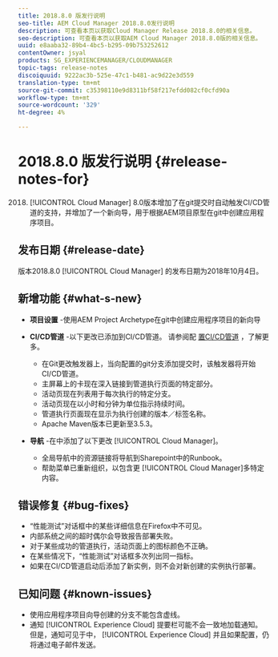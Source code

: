 ```yaml
---
title: 2018.8.0 版发行说明
seo-title: AEM Cloud Manager 2018.8.0发行说明
description: 可查看本页以获取Cloud Manager Release 2018.8.0的相关信息。
seo-description: 可查看本页以获取AEM Cloud Manager 2018.8.0版的相关信息。
uuid: e8aaba32-89b4-4bc5-b295-09b753252612
contentOwner: jsyal
products: SG_EXPERIENCEMANAGER/CLOUDMANAGER
topic-tags: release-notes
discoiquuid: 9222ac3b-525e-47c1-b481-ac9d22e3d559
translation-type: tm+mt
source-git-commit: c35398110e9d8311bf58f217efdd082cf0cfd90a
workflow-type: tm+mt
source-wordcount: '329'
ht-degree: 4%

---
```



# 2018.8.0 版发行说明 {#release-notes-for}

2018. [!UICONTROL Cloud Manager] 8.0版本增加了在git提交时自动触发CI/CD管道的支持，并增加了一个新向导，用于根据AEM项目原型在git中创建应用程序项目。

## 发布日期 {#release-date}

版本2018.8.0 [!UICONTROL Cloud Manager] 的发布日期为2018年10月4日。

## 新增功能 {#what-s-new}

* **项目设置** -使用AEM Project Archetype在git中创建应用程序项目的新向导

* **CI/CD管道** -以下更改已添加到CI/CD管道。 请参阅配 [置CI/CD管道](configuring-pipeline.md) ，了解更多。

   * 在Git更改触发器上，当向配置的git分支添加提交时，该触发器将开始CI/CD管道。
   * 主屏幕上的卡现在深入链接到管道执行页面的特定部分。
   * 活动页现在列表用于每次执行的特定分支。
   * 活动页现在以小时和分钟为单位指示持续时间。
   * 管道执行页面现在显示为执行创建的版本／标签名称。
   * Apache Maven版本已更新至3.5.3。

* **导航** -在中添加了以下更改 [!UICONTROL Cloud Manager]。

   * 全局导航中的资源链接将导航到Sharepoint中的Runbook。
   * 帮助菜单已重新组织，以包含更 [!UICONTROL Cloud Manager]多特定内容。

## 错误修复 {#bug-fixes}

* “性能测试”对话框中的某些详细信息在Firefox中不可见。
* 内部系统之间的超时偶尔会导致报告部署失败。
* 对于某些成功的管道执行，活动页面上的图标颜色不正确。
* 在某些情况下，“性能测试”对话框多次列出同一指标。
* 如果在CI/CD管道启动后添加了新实例，则不会对新创建的实例执行部署。

## 已知问题 {#known-issues}

* 使用应用程序项目向导创建的分支不能包含虚线。
* 通知 [!UICONTROL Experience Cloud] 提要栏可能不会一致地加载通知。 但是，通知可见于中， [!UICONTROL Experience Cloud] 并且如果配置，仍将通过电子邮件发送。

